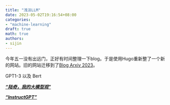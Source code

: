 ```yaml
---
title: "浅淡LLM"
date: 2023-05-02T19:16:54+08:00
categories: 
- "machine-learning"
draft: true
math: true
authors:
- sijin
---
```


今年五一没有出远门，正好有时间整理一下blog。于是使用Hugo重新整了一个新的网站。旧的网站迁移到了[Blog Arxiv 2023](http://sijinli.github.io/blog_arxiv_2023.github.io/)。



GPT1-3 以及 Bert


[___“陆奇，我的大模型观”___][1] 


[___“InstructGPT”___][2]



[1]:https://mp.weixin.qq.com/s/_ZvyxRpgIA4L4pqfcQtPTQ
[2]:https://arxiv.org/pdf/2203.02155.pdf





